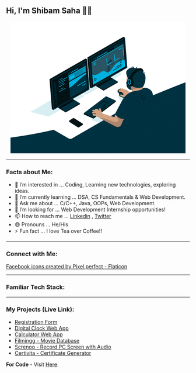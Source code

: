 ## Hi, I'm Shibam Saha 👋🏻

<div align="center">
  <img src="./media/coding.gif" width="480" height="360"/>
</div>

<hr>

### Facts about Me:
- 👀 I’m interested in ... Coding, Learning new technologies, exploring ideas.
- 🌱 I’m currently learning ... DSA, CS Fundamentals & Web Development.
- 💬 Ask me about ... C/C++, Java, OOPs, Web Development.
- 💞️ I’m looking for ... Web Development Internship opportunities!
- 📫 How to reach me ... [Linkedin](https://linkedin.com/in/s4shibam) , [Twitter](https://twitter.com/s4shibam)
- 😄 Pronouns ... He/His
- ⚡ Fun fact ... I love Tea over Coffee!!

<hr>

### Connect with Me:
<a href="https://www.flaticon.com/free-icons/facebook" title="facebook icons">Facebook icons created by Pixel perfect - Flaticon</a>
<hr>

### Familiar Tech Stack:

<hr>

### My Projects (Live Link):

- [Registration Form](https://s4shibam-registrationform.netlify.app)
- [Digital Clock Web App](https://s4shibam-digitalclock.netlify.app)
- [Calculator Web App](https://s4shibam-calculator.netlify.app)
- [Filmingg - Movie Database](https://s4shibam-filmingg.netlify.app)
- [Screnoo - Record PC Screen with Audio](https://s4shibam-screnoo.netlify.app)
- [Certivita - Certificate Generator](https://s4shibam-certivita.netlify.app)

**For Code** - Visit [Here](https://github.com/s4shibam/Developed-Projects/tree/main/Web%20Development).

<!---
s4shibam/s4shibam is a ✨ special ✨ repository because its `README.md` (this file) appears on your GitHub profile.
You can click the Preview link to take a look at your changes.
--->

